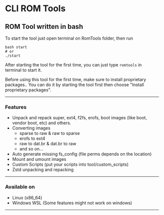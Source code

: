# CLI ROM Tools
## ROM Tool written in bash
To start the tool just open terminal on RomTools folder, then run
```` shell
bash start
# or
./start
````

After starting the tool for the first time, you can just type `romtools` in terminal to start it. 

Before using this tool for the first time, make sure to install proprietary packages..
You can do it by starting the tool first then choose "Install proprietary packages".

***
### Features ###
- Unpack and repack super, ext4, f2fs, erofs, boot images (like boot, vendor boot, etc) and others.
- Converting images
  - sparse to raw & raw to sparse
  - erofs to ext4
  - raw to dat.br & dat.br to raw
  - and so on...
- Auto generate missing fs_config (file perms depends on the location)
- Mount and umount images
- Custom Scripts (put your scripts into tool/custom_scripts)
- Zstd unpacking and repacking
***
### Available on ###
- Linux (x86_64)
- Windows WSL (Some features might not work on windows)
***
